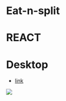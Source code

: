 # Eat-n-split

# REACT

# Desktop

- [link](https://alexdolz.github.io/Eat-n-split/)

<img src='https://github.com/user-attachments/assets/7f6aa4e0-9210-45ab-be2e-d7dc48703e2e'>
